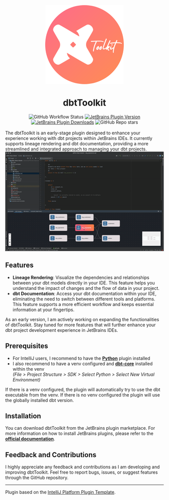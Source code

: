 <div align="center">
    <img alt="logo" data-is-relative="true" src="./assets/img/logo.png" width="250" height="250"/>
    <h1>dbtToolkit</h1>
    <img alt="GitHub Workflow Status" src="https://github.com/ramonvermeulen/dbt-idea/workflows/Build/badge.svg">
    <a href="https://plugins.jetbrains.com/plugin/PLUGIN_ID"><img alt="JetBrains Plugin Version" src="https://img.shields.io/jetbrains/plugin/v/PLUGIN_ID"></a>
    <a href="https://plugins.jetbrains.com/plugin/PLUGIN_ID"><img alt="JetBrains Plugin Downloads" src="https://img.shields.io/jetbrains/plugin/d/PLUGIN_ID"></a>
    <img alt="GitHub Repo stars" src="https://img.shields.io/github/stars/ramonvermeulen/dbt-toolkit">
</div>

<br>
<!-- Plugin description -->
The dbtToolkit is an early-stage plugin designed to enhance your experience working with dbt 
projects within JetBrains IDEs. It currently supports lineage rendering and dbt documentation, 
providing a more streamlined and integrated approach to managing your dbt projects.
<!-- Plugin description end -->
<br>

<div align="center">
    <img alt="sample" src="./assets/img/sample.gif"/>
</div>

## Features
* **Lineage Rendering**: Visualize the dependencies and relationships between your dbt models directly in your IDE. 
This feature helps you understand the impact of changes and the flow of data in your project.  
* **dbt Documentation**: Access your dbt documentation within your IDE, eliminating the need to switch between different 
tools and platforms. This feature supports a more efficient workflow and keeps essential information at your fingertips.

As an early version, I am actively working on expanding the functionalities of dbtToolkit. Stay tuned for more features 
that will further enhance your dbt project development experience in JetBrains IDEs.

## Prerequisites
* For IntelliJ users, I recommend to have the [**Python**](https://plugins.jetbrains.com/plugin/631-python) plugin installed
* I also recommend to have a venv configured and [**dbt-core**](https://pypi.org/project/dbt-core/) installed within the venv <br> 
*(File > Project Structure > SDK > Select Python > Select New Virtual Environment)*

If there is a venv configured, the plugin will automatically try to use the dbt executable from the venv. 
If there is no venv configured the plugin will use the globally installed dbt version.

## Installation
You can download dbtToolkit from the JetBrains plugin marketplace. For more information on how to install JetBrains plugins, 
please refer to the [**official documentation**](https://www.jetbrains.com/help/idea/managing-plugins.html).

## Feedback and Contributions
I highly appreciate any feedback and contributions as I am developing and improving dbtToolkit. 
Feel free to report bugs, issues, or suggest features through the GitHub repository.


---
Plugin based on the [IntelliJ Platform Plugin Template][template].

[template]: https://github.com/JetBrains/intellij-platform-plugin-template
[docs:plugin-description]: https://plugins.jetbrains.com/docs/intellij/plugin-user-experience.html#plugin-description-and-presentation
